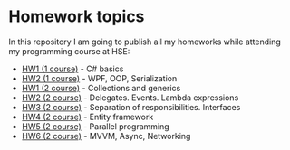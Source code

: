 Homework topics
=============

In this repository I am going to publish all my homeworks while attending my programming course at HSE:
* [HW1 (1 course)](https://github.com/dbulgakov/HSE_ProgrammingHW/tree/master/HomeWork1-HSE-1) - C# basics
* [HW2 (1 course)](https://github.com/dbulgakov/HSE_ProgrammingHW/tree/master/HomeWork2-HSE-1) - WPF, OOP, Serialization
* [HW1 (2 course)](https://github.com/dbulgakov/HSE_ProgrammingHW/tree/master/HomeWork1-HSE-2) - Collections and generics
* [HW2 (2 course)](https://github.com/dbulgakov/HSE_ProgrammingHW/tree/master/HomeWork2-HSE-2) - Delegates. Events. Lambda expressions
* [HW3 (2 course)](https://github.com/dbulgakov/HSE_ProgrammingHW/tree/master/HomeWork2-HSE-2) - Separation of responsibilities. Interfaces 
* [HW4 (2 course)](https://github.com/dbulgakov/HSE_ProgrammingHW/tree/master/HomeWork4-HSE-2) - Entity framework
* [HW5 (2 course)](https://github.com/dbulgakov/HSE_ProgrammingHW/tree/master/HomeWork5-HSE-2) - Parallel programming
* [HW6 (2 course)](https://github.com/dbulgakov/HSE_ProgrammingHW/tree/master/HomeWork6-HSE-2) - MVVM, Async, Networking




